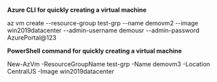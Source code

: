 **Azure CLI for quickly creating a virtual machine**

az vm create --resource-group test-grp --name demovm2 --image win2019datacenter --admin-username demousr --admin-password AzurePortal@123

**PowerShell command for quickly creating a virtual machine**

New-AzVm -ResourceGroupName test-grp -Name demovm3 -Location CentralUS -Image win2019datacenter
